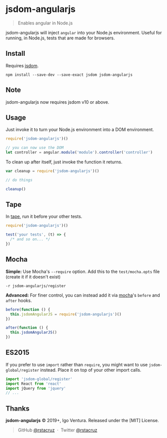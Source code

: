 # jsdom-angularjs

> Enables angular in Node.js

jsdom-angularjs will inject `angular` into your Node.js environment. Useful for running, in Node.js, tests that are made for browsers.

## Install

Requires [jsdom][].

```
npm install --save-dev --save-exact jsdom jsdom-angularjs
```

[jsdom]: https://github.com/tmpvar/jsdom

## Note

jsdom-angularjs now requires jsdom v10 or above.

## Usage

Just invoke it to turn your Node.js environment into a DOM environment.

```js
require('jsdom-angularjs')()

// you can now use the DOM
let controller = angular.module('module').controller('controller')
```

To clean up after itself, just invoke the function it returns.

```js
var cleanup = require('jsdom-angularjs')()

// do things

cleanup()
```

## Tape

In [tape][], run it before your other tests.

```js
require('jsdom-angularjs')()

test('your tests', (t) => {
  /* and so on... */
})
```

## Mocha

__Simple:__ Use Mocha's `--require` option. Add this to the `test/mocha.opts` file (create it if it doesn't exist)

```
-r jsdom-angularjs/register
```

__Advanced:__ For finer control, you can instead add it via [mocha]'s `before` and `after` hooks.

```js
before(function () {
  this.jsdomAngularJS = require('jsdom-angularjs')()
})

after(function () {
  this.jsdomAngularJS()
})
```

[tape]: https://github.com/substack/tape
[mocha]: https://mochajs.org/

## ES2015

If you prefer to use `import` rather than `require`, you might want to use `jsdom-global/register` instead. Place it on top of your other import calls.

```js
import 'jsdom-global/register'
import React from 'react'
import jQuery from 'jquery'
// ...
```

## Thanks

**jsdom-angularjs** © 2019+, Igo Ventura. Released under the [MIT] License.<br>

> GitHub [@rstacruz](https://github.com/igoventura) &nbsp;&middot;&nbsp;
> Twitter [@rstacruz](https://twitter.com/igoventura)
